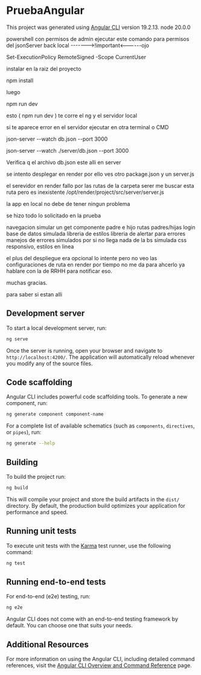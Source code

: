 # PruebaAngular

This project was generated using [Angular CLI](https://github.com/angular/angular-cli) version 19.2.13.  node 20.0.0

powershell con permisos de admin ejecutar este comando para permisos del jsonServer back local  ------->!important<------ojo

Set-ExecutionPolicy RemoteSigned -Scope CurrentUser

instalar en la raiz del proyecto 

npm install 

luego

npm run dev

esto ( npm run dev ) te corre el ng y el servidor local 


si te aparece error en el servidor ejecutar en otra terminal o CMD

json-server --watch db.json --port 3000

json-server --watch ./server/db.json --port 3000

Verifica q el archivo db.json este alli en server

se intento desplegar en render por ello ves otro package.json y un server.js

el serevidor en render fallo por las rutas de la carpeta serer  me buscar esta ruta pero es inexistente /opt/render/project/src/server/server.js

la app en local no debe de tener ningun problema

se hizo todo lo solicitado en la prueba

navegacion 
simular un get 
componente padre e hijo 
rutas padres/hijas
login
base de datos simulada 
libreria de estilos 
libreria de alertar para errores 
manejos de errores simulados por si no llega nada de la bs simulada 
css responsivo, estilos en linea

el plus del despliegue era opcional lo intente pero no veo las configuraciones de ruta en render por tiempo no me da para ahcerlo ya hablare con la de RRHH para notificar eso.

muchas gracias. 



para saber si estan alli 
## Development server

To start a local development server, run:

```bash
ng serve
```

Once the server is running, open your browser and navigate to `http://localhost:4200/`. The application will automatically reload whenever you modify any of the source files.

## Code scaffolding

Angular CLI includes powerful code scaffolding tools. To generate a new component, run:

```bash
ng generate component component-name
```

For a complete list of available schematics (such as `components`, `directives`, or `pipes`), run:

```bash
ng generate --help
```

## Building

To build the project run:

```bash
ng build
```

This will compile your project and store the build artifacts in the `dist/` directory. By default, the production build optimizes your application for performance and speed.

## Running unit tests

To execute unit tests with the [Karma](https://karma-runner.github.io) test runner, use the following command:

```bash
ng test
```

## Running end-to-end tests

For end-to-end (e2e) testing, run:

```bash
ng e2e
```

Angular CLI does not come with an end-to-end testing framework by default. You can choose one that suits your needs.

## Additional Resources

For more information on using the Angular CLI, including detailed command references, visit the [Angular CLI Overview and Command Reference](https://angular.dev/tools/cli) page.
